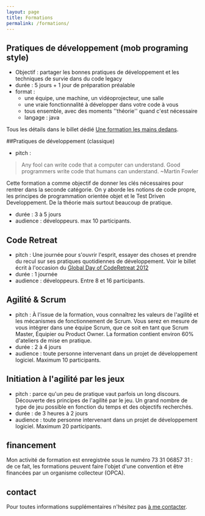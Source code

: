 ```yaml
---
layout: page
title: Formations
permalink: /formations/
---
```

## Pratiques de développement (mob programing style)

* Objectif : partager les bonnes pratiques de développement et les techniques de survie dans du code legacy
* durée : 5 jours + 1 jour de préparation préalable
* format : 
	* une équipe, une machine, un vidéoprojecteur, une salle
	* une vraie fonctionnalité à développer dans votre code à vous
	* tous ensemble, avec des moments ''théorie'' quand c'est nécessaire
	* langage : java

Tous les détails dans le billet dédié [Une formation les mains dedans](/2015/03/17/une-formation-les-mains-dedans).

##Pratiques de développement (classique)

* pitch :

> Any fool can write code that a computer can understand.  Good programmers write code that humans can understand.
 ~Martin Fowler

Cette formation a comme objectif de donner les clés nécessaires pour rentrer dans la seconde catégorie. On y aborde les notions de code propre, les principes de programmation orientée objet et le Test Driven Developpement.
De la théorie mais surtout beaucoup de pratique.

* durée : 3 à 5 jours
* audience : développeurs. max 10 participants.

## Code Retreat

* pitch : Une journée pour s'ouvrir l'esprit, essayer des choses et prendre du recul sur ses pratiques quotidiennes de développement. Voir le billet écrit à l'occasion du [Global Day of CodeRetreat 2012](/?post/2011/11/05/Code-Retreat-Toulouse-3-d%C3%A9cembre)
* durée : 1 journée
* audience : développeurs. Entre 8 et 16 participants.

## Agilité & Scrum

* pitch : À l'issue de la formation, vous connaîtrez les valeurs de l'agilité et les mécanismes de fonctionnement de Scrum. Vous serez en mesure de vous intégrer dans une équipe Scrum, que ce soit en tant que Scrum Master, Équipier ou Product Owner. La formation contient environ 60% d'ateliers de mise en pratique.
* durée : 2 à 4 jours
* audience : toute personne intervenant dans un projet de développement logiciel. Maximum 10 participants.

## Initiation à l'agilité par les jeux
* pitch : parce qu'un peu de pratique vaut parfois un long discours. Découverte des principes de l'agilité par le jeu. Un grand nombre de type de jeu possible en fonction du temps et des objectifs recherchés.
* durée : de 3 heures à 2 jours
* audience : toute personne intervenant dans un projet de développement logiciel. Maximum 20 participants.


## financement
Mon activité de formation est enregistrée sous le numéro 73 31 06857 31 : de ce fait, les formations peuvent faire l'objet d'une convention et être financées par un organisme collecteur (OPCA).

## contact
Pour toutes informations supplémentaires n'hésitez pas [à me contacter](/contact).